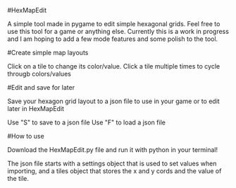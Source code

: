 #HexMapEdit

A simple tool made in pygame to edit simple hexagonal grids. Feel free to use this tool for a game or anything else. Currently this is a work in progress and I am hoping to add a few mode features and some polish to the tool.



#Create simple map layouts

Click on a tile to change its color/value. Click a tile multiple times to cycle througb colors/values

#Edit and save for later

Save your hexagon grid layout to a json file to use in your game or to edit later in HexMapEdit

Use "S" to save to a json file
Use "F" to load a json file


#How to use

Download the HexMapEdit.py file and run it with python in your terminal!

The json file starts with a settings object that is used to set values when importing, and a tiles object that stores the x and y cords and the value of the tile.

